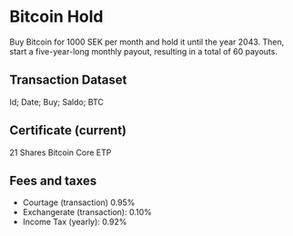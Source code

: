 # Bitcoin Hold
Buy Bitcoin for 1000 SEK per month and hold it until the year 2043. Then, start a five-year-long monthly payout, resulting in a total of 60 payouts.

## Transaction Dataset
Id; Date; Buy; Saldo; BTC

## Certificate (current)
21 Shares Bitcoin Core ETP

## Fees and taxes
+ Courtage (transaction) 0.95%
+ Exchangerate (transaction): 0.10%
+ Income Tax (yearly): 0.92%
